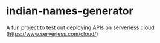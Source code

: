# indian-names-generator
A fun project to test out deploying APIs on serverless cloud (https://www.serverless.com/cloud/)
